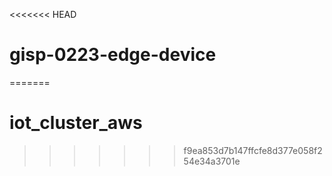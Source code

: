 <<<<<<< HEAD
# gisp-0223-edge-device
=======
# iot_cluster_aws
>>>>>>> f9ea853d7b147ffcfe8d377e058f254e34a3701e
